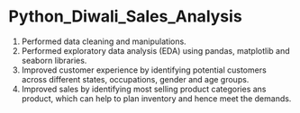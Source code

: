 # Python_Diwali_Sales_Analysis

1. Performed data cleaning and manipulations.
2. Performed exploratory data analysis (EDA) using pandas, matplotlib and seaborn libraries.
3. Improved customer experience by identifying potential customers across different states, occupations, gender and age groups.
4. Improved sales by identifying most selling product categories ans product, which can help to plan inventory and hence meet the demands.
